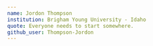 ```yaml
---
name: Jordon Thompson
institution: Brigham Young University - Idaho
quote: Everyone needs to start somewhere.
github_user: Thompson-Jordon
---
```

